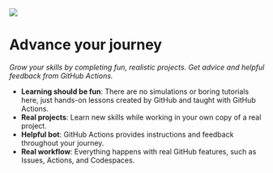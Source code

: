 <img src=https://user-images.githubusercontent.com/1221423/148459829-d94a8add-48a1-4090-bec2-74f5eb1a3412.png>

# Advance your journey

_Grow your skills by completing fun, realistic projects. Get advice and helpful feedback from GitHub Actions._

- **Learning should be fun**: There are no simulations or boring tutorials here, just hands-on lessons created by GitHub and taught with GitHub Actions.
- **Real projects**: Learn new skills while working in your own copy of a real project.
- **Helpful bot**: GitHub Actions provides instructions and feedback throughout your journey.
- **Real workflow**: Everything happens with real GitHub features, such as Issues, Actions, and Codespaces.
